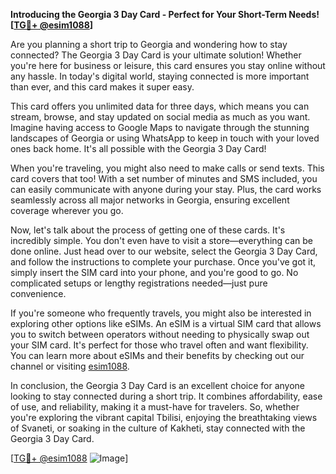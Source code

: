 **Introducing the Georgia 3 Day Card - Perfect for Your Short-Term Needs! [[TG💪+ @esim1088](https://t.me/s/esim1088)]**

Are you planning a short trip to Georgia and wondering how to stay connected? The Georgia 3 Day Card is your ultimate solution! Whether you're here for business or leisure, this card ensures you stay online without any hassle. In today's digital world, staying connected is more important than ever, and this card makes it super easy.

This card offers you unlimited data for three days, which means you can stream, browse, and stay updated on social media as much as you want. Imagine having access to Google Maps to navigate through the stunning landscapes of Georgia or using WhatsApp to keep in touch with your loved ones back home. It's all possible with the Georgia 3 Day Card!

When you're traveling, you might also need to make calls or send texts. This card covers that too! With a set number of minutes and SMS included, you can easily communicate with anyone during your stay. Plus, the card works seamlessly across all major networks in Georgia, ensuring excellent coverage wherever you go.

Now, let's talk about the process of getting one of these cards. It's incredibly simple. You don't even have to visit a store—everything can be done online. Just head over to our website, select the Georgia 3 Day Card, and follow the instructions to complete your purchase. Once you've got it, simply insert the SIM card into your phone, and you're good to go. No complicated setups or lengthy registrations needed—just pure convenience.

If you're someone who frequently travels, you might also be interested in exploring other options like eSIMs. An eSIM is a virtual SIM card that allows you to switch between operators without needing to physically swap out your SIM card. It's perfect for those who travel often and want flexibility. You can learn more about eSIMs and their benefits by checking out our channel or visiting [esim1088](https://t.me/s/esim1088).

In conclusion, the Georgia 3 Day Card is an excellent choice for anyone looking to stay connected during a short trip. It combines affordability, ease of use, and reliability, making it a must-have for travelers. So, whether you're exploring the vibrant capital Tbilisi, enjoying the breathtaking views of Svaneti, or soaking in the culture of Kakheti, stay connected with the Georgia 3 Day Card.

[[TG💪+ @esim1088](https://t.me/s/esim1088) ![Image](https://i.postimg.cc/Y0z9fWf4/image.png)]